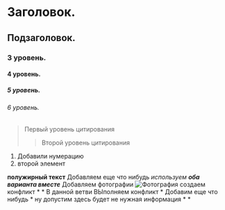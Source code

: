 # Заголовок.
## Подзаголовок.
### 3 уровень.
#### 4 уровень.
##### 5 уровень.
###### 6 уровень.
> Первый уровень цитирования
>> Второй уровень цитирования

1. Добавили нумерацию
2. второй элемент 



**полужирный текст**
Добавляем еще что нибудь
_используем **оба варианта вместе**_
Добавляем фотографии
![Фотография](glacier.jpg)
создаем конфликт 
*
*
В данной ветви ВЫполняем конфликт 
*
Добавим еще что нибудь 
*
ну допустим здесь будет не нужная информация
*
*
